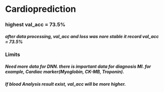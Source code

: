 # Cardioprediction
### highest val_acc = 73.5%
##### after data processing, val_acc and loss was nore stable it record val_acc = 73.5%
### Limits
##### Need more data for DNN. there is important data for diagnosis MI. for example, Cardiac marker(Myoglobin, CK-MB, Troponin).
##### If blood Analysis result exist, val_acc will be more higher.
